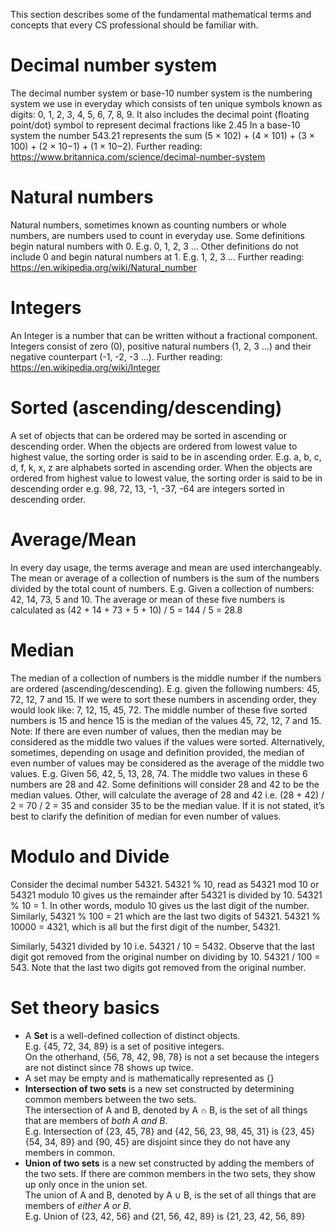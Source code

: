 This section describes some of the fundamental mathematical terms and concepts that every CS professional should be familiar with.

# Decimal number system
The decimal number system or base-10 number system is the numbering system we use in everyday which consists of ten unique symbols known as digits: 0, 1, 2, 3, 4, 5, 6, 7, 8, 9. It also includes the decimal point (floating point/dot) symbol to represent decimal fractions like 2.45  In a base-10 system the number 543.21 represents the sum (5 × 102) + (4 × 101) + (3 × 100) + (2 × 10−1) + (1 × 10−2).
Further reading: https://www.britannica.com/science/decimal-number-system

# Natural numbers
Natural numbers, sometimes known as counting numbers or whole numbers, are numbers used to count in everyday use. Some definitions begin natural numbers with 0. E.g. 0, 1, 2, 3 … Other definitions do not include 0 and begin natural numbers at 1. E.g. 1, 2, 3 …
Further reading: https://en.wikipedia.org/wiki/Natural_number

# Integers
An Integer is a number that can be written without a fractional component. Integers consist of zero (0), positive natural numbers (1, 2, 3 …) and their negative counterpart (-1, -2, -3 …).
Further reading: https://en.wikipedia.org/wiki/Integer

# Sorted (ascending/descending)
A set of objects that can be ordered may be sorted in ascending or descending order. When the objects are ordered from lowest value to highest value, the sorting order is said to be in ascending order. E.g. a, b, c, d, f, k, x, z are alphabets sorted in ascending order. When the objects are ordered from highest value to lowest value, the sorting order is said to be in descending order e.g. 98, 72, 13, -1, -37, -64 are integers sorted in descending order.

# Average/Mean
In every day usage, the terms average and mean are used interchangeably. The mean or average of a collection of numbers is the sum of the numbers divided by the total count of numbers. E.g. Given a collection of numbers: 42, 14, 73, 5 and 10. The average or mean of these five numbers is calculated as (42 + 14 + 73 + 5 + 10) / 5 = 144 / 5 = 28.8

# Median
The median of a collection of numbers is the middle number if the numbers are ordered (ascending/descending). E.g. given the following numbers: 45, 72, 12, 7 and 15. If we were to sort these numbers in ascending order, they would look like: 7, 12, 15, 45, 72. The middle number of these five sorted numbers is 15 and hence 15 is the median of the values 45, 72, 12, 7 and 15.
Note: If there are even number of values, then the median may be considered as the middle two values if the values were sorted. Alternatively, sometimes, depending on usage and definition provided, the median of even number of values may be considered as the average of the middle two values. E.g. Given 56, 42, 5, 13, 28, 74. The middle two values in these 6 numbers are 28 and 42. Some definitions will consider 28 and 42 to be the median values. Other, will calculate the average of 28 and 42 i.e. (28 + 42) / 2 = 70 / 2 = 35 and consider 35 to be the median value. If it is not stated, it’s best to clarify the definition of median for even number of values.

# Modulo and Divide
Consider the decimal number 54321. 54321 % 10, read as 54321 mod 10 or 54321 modulo 10 gives us the remainder after 54321 is divided by 10. 54321 % 10 = 1. In other words, modulo 10 gives us the last digit of the number. Similarly, 54321 % 100 = 21 which are the last two digits of 54321. 54321 % 10000 = 4321, which is all but the first digit of the number, 54321.

Similarly, 54321 divided by 10 i.e. 54321 / 10 = 5432. Observe that the last digit got removed from the original number on dividing by 10. 54321 / 100 = 543. Note that the last two digits got removed from the original number.

# Set theory basics
- A **Set** is a well-defined collection of distinct objects. </br>
E.g. {45, 72, 34, 89} is a set of positive integers. </br>
On the otherhand, {56, 78, 42, 98, 78} is not a set because the integers are not distinct since 78 shows up twice.
- A set may be empty and is mathematically represented as {}
- **Intersection of two sets** is a new set constructed by determining common members between the two sets. </br>
The intersection of A and B, denoted by A ∩ B, is the set of all things that are members of *both A and B*.	</br>
E.g. Intersection of {23, 45, 78} and {42, 56, 23, 98, 45, 31} is {23, 45} </br>
{54, 34, 89} and {90, 45} are disjoint since they do not have any members in common.
-	**Union of two sets** is a new set constructed by adding the members of the two sets. If there are common members in the two sets, they show up only once in the union set.</br>
The union of A and B, denoted by A ∪ B, is the set of all things that are members of *either A or B*.</br>
E.g. Union of {23, 42, 56} and {21, 56, 42, 89} is {21, 23, 42, 56, 89}

<!-- TO DO:  Add the following
Exponential

Logarithmic

Linear

Quadratic 

Cubic

Polynomial (and non-polynomial)
-->
